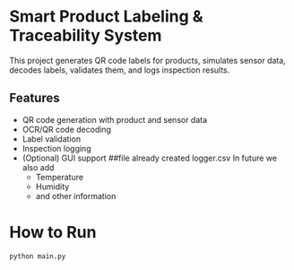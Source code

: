 # Smart Product Labeling & Traceability System

This project generates QR code labels for products, simulates sensor data, decodes labels, validates them, and logs inspection results.

## Features
- QR code generation with product and sensor data
- OCR/QR code decoding
- Label validation
- Inspection logging
- (Optional) GUI support
 ##file already created logger.csv
  In future we also add
  - Temperature
  - Humidity
  - and other information 

# How to Run

```bash
python main.py

